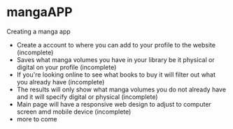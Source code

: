 # mangaAPP

Creating a manga app 
- Create a account to where you can add to your profile to the website                                                    (incomplete)
- Saves what manga volumes you have in your library be it physical or digital on your profile                             (incomplete)
- If you're looking online to see what books to buy it will filter out what you already have                              (incomplete)
- The results will only show what manga volumes you do not already have and it will specify digital or physical           (incomplete)
- Main page will have a responsive web design to adjust to computer screen amd mobile device                              (incomplete)
- more to come
